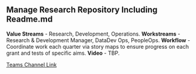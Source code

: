 ## Manage Research Repository Including Readme.md

**Value Streams** - Research, Development, Operations.
**Workstreams** - Research & Development Manager, DataDev Ops, PeopleOps.
**Workflow** - Coordinate work each quarter via story maps to ensure progress on each grant and tests of specific aims.
**Video** - TBP.

[Teams Channel Link](https://teams.microsoft.com/l/message/19:b53cd5f1ece145409afbd3b42a666f20@thread.skype/1654109839393?tenantId=e95f1b23-abaf-45ee-821d-b7ab251ab3bf&groupId=1db500d5-0d01-4254-af42-ad3f78bafacd&parentMessageId=1654109839393&teamName=teampsd_vha&channelName=hq_workflow&createdTime=1654109839393)
